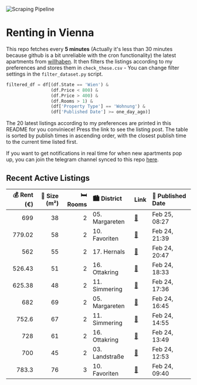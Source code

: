 ![Scraping Pipeline](https://github.com/AthomsG/renting-in-vienna/actions/workflows/run_pipeline.yml/badge.svg)


# Renting in Vienna

This repo fetches every **5 minutes** (Actually it's less than 30 minutes because github is a bit unreliable with the cron functionality) the latest apartments from [willhaben](https://www.willhaben.at/).
It then filters the listings according to my preferences and stores them in `check_these.csv` - You can change filter settings in the `filter_dataset.py` script.

```python
filtered_df = df[(df.State == 'Wien') & 
                 (df.Price < 800) &
                 (df.Price > 400) &
                 (df.Rooms > 1) &
                 (df['Property Type'] == 'Wohnung') &
                 (df['Published Date'] >= one_day_ago)]
```

The 20 latest listings according to my preferences are printed in this README for you conviniece! Press the link to see the listing post.
The table is sorted by publish times in ascending order, with the closest publish time to the current time listed first.

If you want to get notifications in real time for when new apartments pop up, you can join the telegram channel synced to this repo [here](https://t.me/+1HPAYOf5BSsyNTlk).

## Recent Active Listings

|   💰 Rent (€) |   📏 Size (m²) |   🛏️ Rooms | 🏙️ District    | Link                                                                                                                                                                                         | 📅 Published Date   |
|-------------:|--------------:|-----------:|:---------------|:---------------------------------------------------------------------------------------------------------------------------------------------------------------------------------------------|:-------------------|
|       699    |            38 |          2 | 05. Margareten | [🔗](https://www.willhaben.at/iad/immobilien/d/mietwohnungen/wien/wien-1050-margareten/superkompakt-%7C-saniert-%7C-zentral-2016706170/)                                                      | Feb 25, 08:27      |
|       779.02 |            58 |          2 | 10. Favoriten  | [🔗](https://www.willhaben.at/iad/immobilien/d/mietwohnungen/wien/wien-1100-favoriten/loggiatraum:-moderne-2-zimmer-wohnung-mit-sonniger-loggia-im-5.-liftstock-mit-garagenplatz-1926945931/) | Feb 24, 21:39      |
|       562    |            55 |          2 | 17. Hernals    | [🔗](https://www.willhaben.at/iad/immobilien/d/mietwohnungen/wien/wien-1170-hernals/gemeinde-wohnung-direktvergabe-901173195/)                                                                | Feb 24, 20:47      |
|       526.43 |            51 |          2 | 16. Ottakring  | [🔗](https://www.willhaben.at/iad/immobilien/d/mietwohnungen/wien/wien-1160-ottakring/gemeindewohnung-1500893406/)                                                                            | Feb 24, 18:33      |
|       625.38 |            48 |          2 | 11. Simmering  | [🔗](https://www.willhaben.at/iad/immobilien/d/mietwohnungen/wien/wien-1110-simmering/2-zimmer-wohnung-im-neubau-in-simmering-831220308/)                                                     | Feb 24, 17:36      |
|       682    |            69 |          2 | 05. Margareten | [🔗](https://www.willhaben.at/iad/immobilien/d/mietwohnungen/wien/wien-1050-margareten/m%C3%B6blierte-wohnung---hochpaterre---5.-bezirk-1419075402/)                                          | Feb 24, 16:45      |
|       752.6  |            67 |          2 | 11. Simmering  | [🔗](https://www.willhaben.at/iad/immobilien/d/mietwohnungen/wien/wien-1110-simmering/renovierungsbed%C3%BCrftig%21-helle-mietwohnung-n%C3%A4he-grillgasse-3.-stock-ohne-lift-786840651/)     | Feb 24, 14:55      |
|       728    |            61 |          2 | 16. Ottakring  | [🔗](https://www.willhaben.at/iad/immobilien/d/mietwohnungen/wien/wien-1160-ottakring/gut-geschnittene-wohnung-in-guter-lage-932927905/)                                                      | Feb 24, 13:49      |
|       700    |            45 |          2 | 03. Landstraße | [🔗](https://www.willhaben.at/iad/immobilien/d/mietwohnungen/wien/wien-1030-landstra%C3%9Fe/%28reserviert%29-zentrale-&-ruhige-2-zimmer-wohnung-n%C3%A4he-urania-2022767311/)                 | Feb 24, 12:53      |
|       783.3  |            76 |          3 | 10. Favoriten  | [🔗](https://www.willhaben.at/iad/immobilien/d/mietwohnungen/wien/wien-1100-favoriten/gemeindewohnung-76m%C2%B2-in-direktvergabe-mit-vormerkschein-und-abl%C3%B6se-zu-vergeben-1702902065/)   | Feb 24, 09:40      |
